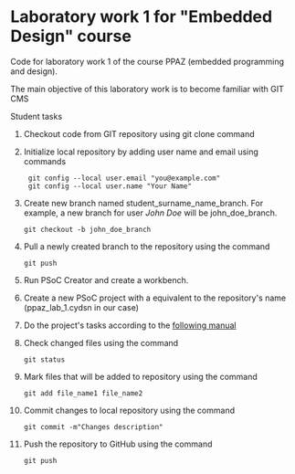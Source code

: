 # Laboratory work 1 for "Embedded Design" course
Code for laboratory work 1 of the course PPAZ (embedded programming and design). 

The main objective of this laboratory work is to become familiar with GIT CMS

Student tasks

1. Checkout code from GIT repository using git clone command

2. Initialize local repository by adding user name and email using commands

    	git config --local user.email "you@example.com"
    	git config --local user.name "Your Name"

3. Create new branch named student_surname_name_branch. For example, a new branch for user  *John Doe* will be john_doe_branch. 

   `git checkout -b john_doe_branch`

4. Pull a newly created branch to the repository using the command

   `git push`

5. Run PSoC Creator and create a workbench.

6. Create a new PSoC project with a equivalent to the repository's name (ppaz_lab_1.cydsn in our case)

7. Do the project's tasks according to the [following manual](https://how-i-study-microprocessors.blogspot.com/2015/10/1psoc-hello-world.html)

8. Check changed files using the command 

   `git status`

9. Mark files that will be added to repository using the command 

   `git add file_name1 file_name2`

10. Commit changes to local repository using the command

    `git commit -m"Changes description"`

11. Push the repository to GitHub using the command

    `git push`

    

